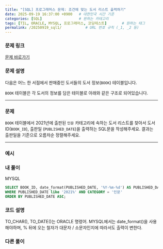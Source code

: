 ```yaml
---
title: "[SQL] 프로그래머스 문제: 조건에 맞는 도서 리스트 출력하기"
date: 2025-09-19 16:37:00 +0900   # 대한민국 시간 기준
categories: [SQL]                 # 원하는 카테고리
tags: [TIL, ORACLE, MYSQL, 프로그래머스, 코딩테스트]       # 원하는 태그
permalink: /20250919_sql1/           # URL 번호 규칙 (_1, _2 등)
--- 
```


### 문제 링크

[문제 바로가기](https://school.programmers.co.kr/learn/courses/30/lessons/144853)



### **문제 설명**

다음은 어느 한 서점에서 판매중인 도서들의 도서 정보(`BOOK`) 테이블입니다.

`BOOK` 테이블은 각 도서의 정보를 담은 테이블로 아래와 같은 구조로 되어있습니다.


---

### 문제

`BOOK` 테이블에서 2021년에 출판된 `인문` 카테고리에 속하는 도서 리스트를 찾아서 도서 ID(`BOOK_ID`), 출판일 (`PUBLISHED_DATE`)을 출력하는 SQL문을 작성해주세요.
결과는 출판일을 기준으로 오름차순 정렬해주세요.

---

### 예시




### 내 풀이
MYSQL
```sql
SELECT BOOK_ID, date_format(PUBLISHED_DATE, '%Y-%m-%d') AS PUBLISHED_DATE FROM BOOK
WHERE PUBLISHED_DATE like '2021%' AND CATEGORY = '인문'
ORDER BY PUBLISHED_DATE ASC;
```



### 코드 설명

TO_CHAR(), TO_DATE()는 ORACLE 명령어. MYSQL에서는 date_format()을 사용해야하며, % 뒤에 오는 철자가 대문자 / 소문자인지에 따라서도 출력이 변한다.


### 다른 풀이


